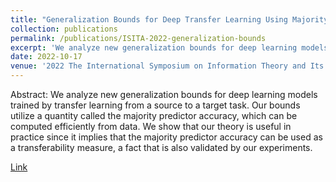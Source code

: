 ```yaml
---
title: "Generalization Bounds for Deep Transfer Learning Using Majority Predictor Accuracy"
collection: publications
permalink: /publications/ISITA-2022-generalization-bounds
excerpt: 'We analyze new generalization bounds for deep learning models trained by transfer learning from a source to a target task. '
date: 2022-10-17
venue: '2022 The International Symposium on Information Theory and Its Applications'
---
```

Abstract:
We analyze new generalization bounds for deep learning models trained by transfer learning from a source to a target task. Our bounds utilize a quantity called the majority predictor accuracy, which can be computed efficiently from data. We show that our theory is useful in practice since it implies that the majority predictor accuracy can be used as a transferability measure, a fact that is also validated by our experiments.

[Link](https://arxiv.org/abs/2209.05709)